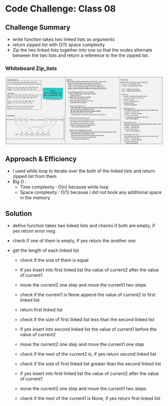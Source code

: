 # Code Challenge: Class 08
## Challenge Summary
- write function takes two linked lists as arguments
- return zipped list with O(1) space complexity
- Zip the two linked lists together into one so that the nodes alternate between the two lists and return a reference to the the zipped list.

### Whiteboard Zip_lists
![zip_lists](zip_lsits.png)

## Approach & Efficiency
- I used while loop to iterate over the both of the linked lists and return zipped list from them
- Big O : 
  - Time complexity : O(n) because while loop 
  - Space complexity : O(1) because I did not book any additional space in the memory


## Solution
- define function takes two linked lists and checks if both are empty, if yes return error msg 
- check if one of them is empty, if yes return the another one 
- get the length of each linked list 


  - check if the size of them is equal 
  - if yes insert into first linked list the value of current2 after the value of current1
  - move the current2 one step and move the current1 two steps 
  - check if the current1 is None append the value of current2 to first linked list
  - return first linked list


  - check if the size of first linked list less than the second linked list 
  - if yes insert into second linked list the value of current1 before the value of current2
  - move the current2 one step and move the current1 one step
  - check if the next of the  current2 is, if yes return second linked list


  - check if the size of first linked list greater than the second linked list 
  - if yes insert into first linked list the value of current2 after the value of current1
  - move the current2 one step and move the current1 two steps
  - check if the next of the current1 is None, if yes return first linked list